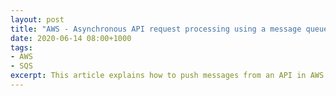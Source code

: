 ```yaml
---
layout: post
title: "AWS - Asynchronous API request processing using a message queue"
date: 2020-06-14 08:00+1000
tags:
- AWS
- SQS
excerpt: This article explains how to push messages from an API in AWS API Gateway to an SQS queue
---
```


